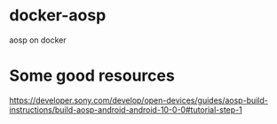 # docker-aosp
aosp on docker

# Some good resources
https://developer.sony.com/develop/open-devices/guides/aosp-build-instructions/build-aosp-android-android-10-0-0#tutorial-step-1

